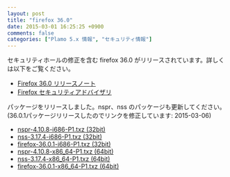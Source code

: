 ```yaml
---
layout: post
title: "firefox 36.0"
date: 2015-03-01 16:25:25 +0900
comments: false
categories: ["Plamo 5.x 情報", "セキュリティ情報"]
---
```


セキュリティホールの修正を含む firefox 36.0 がリリースされています。詳しくは以下をご覧ください。

* [Firefox 36.0 リリースノート](http://www.mozilla.jp/firefox/36.0/releasenotes/)
* [Firefox セキュリティアドバイザリ](http://www.mozilla-japan.org/security/known-vulnerabilities/firefox.html)

パッケージをリリースしました。nspr、nss のパッケージも更新してください。(36.0.1パッケージリリースしたのでリンクを修正しています: 2015-03-06)

* [nspr-4.10.8-i686-P1.txz (32bit)](ftp://plamo.linet.gr.jp/pub/Plamo-5.x/x86/plamo/04_xapps/nspr-4.10.8-i686-P1.txz)
* [nss-3.17.4-i686-P1.txz (32bit)](ftp://plamo.linet.gr.jp/pub/Plamo-5.x/x86/plamo/04_xapps/nss-3.17.4-i686-P1.txz)
* [firefox-36.0.1-i686-P1.txz (32bit)](ftp://plamo.linet.gr.jp/pub/Plamo-5.x/x86/plamo/04_xapps/firefox-36.0.1-i686-P1.txz)
* [nspr-4.10.8-x86_64-P1.txz (64bit)](ftp://plamo.linet.gr.jp/pub/Plamo-5.x/x86_64/plamo/04_xapps/nspr-4.10.8-x86_64-P1.txz)
* [nss-3.17.4-x86_64-P1.txz (64bit)](ftp://plamo.linet.gr.jp/pub/Plamo-5.x/x86_64/plamo/04_xapps/nss-3.17.4-x86_64-P1.txz)
* [firefox-36.0.1-x86_64-P1.txz (64bit)](ftp://plamo.linet.gr.jp/pub/Plamo-5.x/x86_64/plamo/04_xapps/firefox-36.0.1-x86_64-P1.txz)


